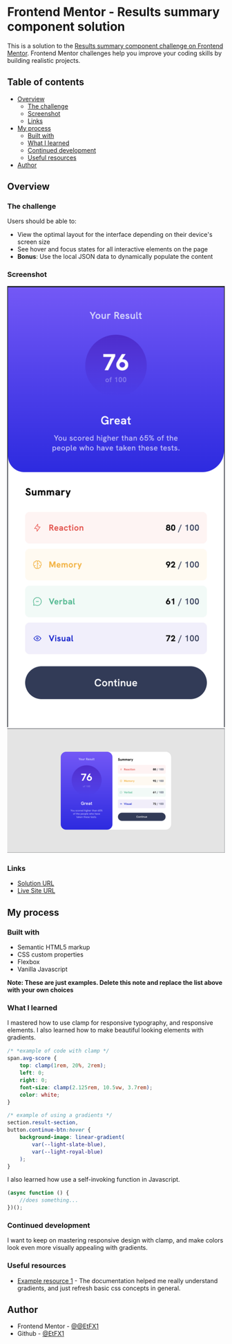 # Frontend Mentor - Results summary component solution

This is a solution to the [Results summary component challenge on Frontend Mentor](https://www.frontendmentor.io/challenges/results-summary-component-CE_K6s0maV). Frontend Mentor challenges help you improve your coding skills by building realistic projects.

## Table of contents

-   [Overview](#overview)
    -   [The challenge](#the-challenge)
    -   [Screenshot](#screenshot)
    -   [Links](#links)
-   [My process](#my-process)
    -   [Built with](#built-with)
    -   [What I learned](#what-i-learned)
    -   [Continued development](#continued-development)
    -   [Useful resources](#useful-resources)
-   [Author](#author)

## Overview

### The challenge

Users should be able to:

-   View the optimal layout for the interface depending on their device's screen size
-   See hover and focus states for all interactive elements on the page
-   **Bonus**: Use the local JSON data to dynamically populate the content

### Screenshot

![](./screenshots/mobile-shot.png)
![](./screenshots/desktop-shot.png)

### Links

-   [Solution URL](https://github.com/EtFX1/Frontend-Mentor-results-summary-component)
-   [Live Site URL](https://fem-results-component-6002.netlify.app)

## My process

### Built with

-   Semantic HTML5 markup
-   CSS custom properties
-   Flexbox
-   Vanilla Javascript

**Note: These are just examples. Delete this note and replace the list above with your own choices**

### What I learned

I mastered how to use clamp for responsive typography, and responsive elements. I also learned how to make beautiful looking elements with gradients.

```css
/* *example of code with clamp */
span.avg-score {
    top: clamp(1rem, 20%, 2rem);
    left: 0;
    right: 0;
    font-size: clamp(2.125rem, 10.5vw, 3.7rem);
    color: white;
}
```

```css
/* example of using a gradients */
section.result-section,
button.continue-btn:hover {
    background-image: linear-gradient(
        var(--light-slate-blue),
        var(--light-royal-blue)
    );
}
```

I also learned how use a self-invoking function in Javascript.

```js
(async function () {
    //does something...
})();
```

### Continued development

I want to keep on mastering responsive design with clamp, and make colors look even more visually appealing with gradients.

### Useful resources

-   [Example resource 1](https://www.w3schools.com/) - The documentation helped me really understand gradients, and just refresh basic css concepts in general.

## Author

-   Frontend Mentor - [@@EtFX1](https://www.frontendmentor.io/profile/EtFX1)
-   Github - [@EtFX1](https://github.com/EtFX1)
